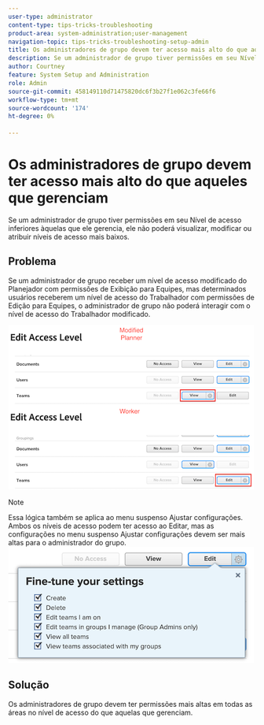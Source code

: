 ```yaml
---
user-type: administrator
content-type: tips-tricks-troubleshooting
product-area: system-administration;user-management
navigation-topic: tips-tricks-troubleshooting-setup-admin
title: Os administradores de grupo devem ter acesso mais alto do que aqueles que gerenciam
description: Se um administrador de grupo tiver permissões em seu Nível de acesso inferiores àquelas que ele gerencia, ele não poderá visualizar, modificar ou atribuir níveis de acesso mais baixos.
author: Courtney
feature: System Setup and Administration
role: Admin
source-git-commit: 458149110d71475820dc6f3b27f1e062c3fe66f6
workflow-type: tm+mt
source-wordcount: '174'
ht-degree: 0%

---
```



# Os administradores de grupo devem ter acesso mais alto do que aqueles que gerenciam

Se um administrador de grupo tiver permissões em seu Nível de acesso inferiores àquelas que ele gerencia, ele não poderá visualizar, modificar ou atribuir níveis de acesso mais baixos.

## Problema

Se um administrador de grupo receber um nível de acesso modificado do Planejador com permissões de Exibição para Equipes, mas determinados usuários receberem um nível de acesso do Trabalhador com permissões de Edição para Equipes, o administrador de grupo não poderá interagir com o nível de acesso do Trabalhador modificado.

![](assets/group-admin-modified-access.png)


>[!NOTE]
>
>Essa lógica também se aplica ao menu suspenso Ajustar configurações. Ambos os níveis de acesso podem ter acesso ao Editar, mas as configurações no menu suspenso Ajustar configurações devem ser mais altas para o administrador do grupo.
> ![](assets/fine-tune-your-settings.png)

## Solução

Os administradores de grupo devem ter permissões mais altas em todas as áreas no nível de acesso do que aquelas que gerenciam.